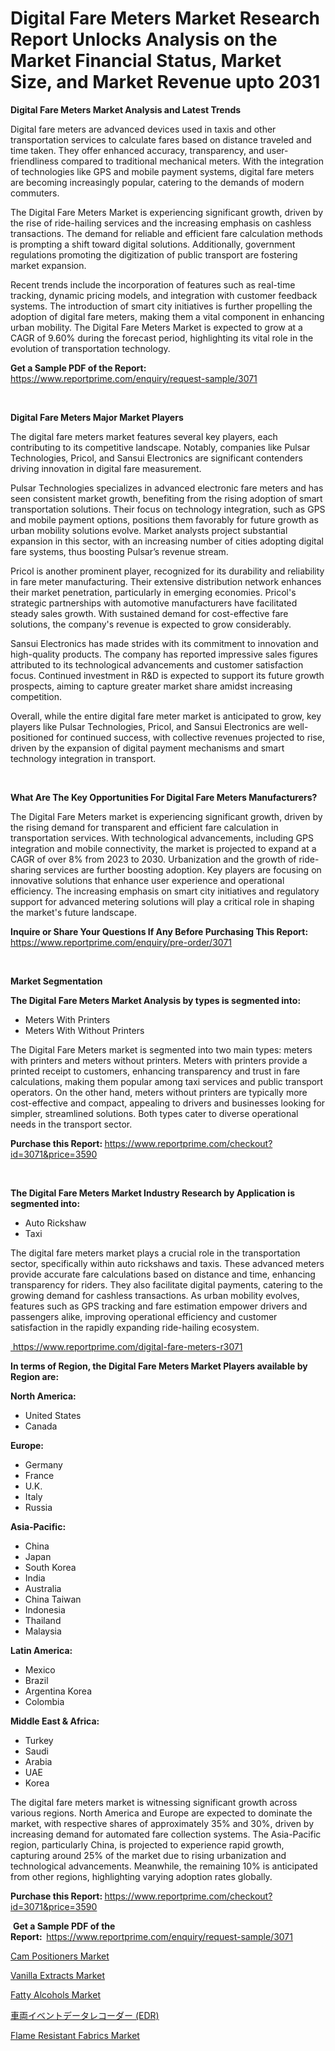 <p><h1>Digital Fare Meters Market Research Report Unlocks Analysis on the Market Financial Status, Market Size, and Market Revenue upto 2031</h1></p><p><strong>Digital Fare Meters Market Analysis and Latest Trends</strong></p>
<p><p>Digital fare meters are advanced devices used in taxis and other transportation services to calculate fares based on distance traveled and time taken. They offer enhanced accuracy, transparency, and user-friendliness compared to traditional mechanical meters. With the integration of technologies like GPS and mobile payment systems, digital fare meters are becoming increasingly popular, catering to the demands of modern commuters.</p><p>The Digital Fare Meters Market is experiencing significant growth, driven by the rise of ride-hailing services and the increasing emphasis on cashless transactions. The demand for reliable and efficient fare calculation methods is prompting a shift toward digital solutions. Additionally, government regulations promoting the digitization of public transport are fostering market expansion.</p><p>Recent trends include the incorporation of features such as real-time tracking, dynamic pricing models, and integration with customer feedback systems. The introduction of smart city initiatives is further propelling the adoption of digital fare meters, making them a vital component in enhancing urban mobility. The Digital Fare Meters Market is expected to grow at a CAGR of 9.60% during the forecast period, highlighting its vital role in the evolution of transportation technology.</p></p>
<p><strong>Get a Sample PDF of the Report:&nbsp;</strong> <a href="https://www.reportprime.com/enquiry/request-sample/3071">https://www.reportprime.com/enquiry/request-sample/3071</a></p>
<p>&nbsp;</p>
<p><strong>Digital Fare Meters Major Market Players</strong></p>
<p><p>The digital fare meters market features several key players, each contributing to its competitive landscape. Notably, companies like Pulsar Technologies, Pricol, and Sansui Electronics are significant contenders driving innovation in digital fare measurement.</p><p>Pulsar Technologies specializes in advanced electronic fare meters and has seen consistent market growth, benefiting from the rising adoption of smart transportation solutions. Their focus on technology integration, such as GPS and mobile payment options, positions them favorably for future growth as urban mobility solutions evolve. Market analysts project substantial expansion in this sector, with an increasing number of cities adopting digital fare systems, thus boosting Pulsar’s revenue stream.</p><p>Pricol is another prominent player, recognized for its durability and reliability in fare meter manufacturing. Their extensive distribution network enhances their market penetration, particularly in emerging economies. Pricol's strategic partnerships with automotive manufacturers have facilitated steady sales growth. With sustained demand for cost-effective fare solutions, the company's revenue is expected to grow considerably.</p><p>Sansui Electronics has made strides with its commitment to innovation and high-quality products. The company has reported impressive sales figures attributed to its technological advancements and customer satisfaction focus. Continued investment in R&D is expected to support its future growth prospects, aiming to capture greater market share amidst increasing competition.</p><p>Overall, while the entire digital fare meter market is anticipated to grow, key players like Pulsar Technologies, Pricol, and Sansui Electronics are well-positioned for continued success, with collective revenues projected to rise, driven by the expansion of digital payment mechanisms and smart technology integration in transport.</p></p>
<p>&nbsp;</p>
<p><strong>What Are The Key Opportunities For Digital Fare Meters Manufacturers?</strong></p>
<p><p>The Digital Fare Meters market is experiencing significant growth, driven by the rising demand for transparent and efficient fare calculation in transportation services. With technological advancements, including GPS integration and mobile connectivity, the market is projected to expand at a CAGR of over 8% from 2023 to 2030. Urbanization and the growth of ride-sharing services are further boosting adoption. Key players are focusing on innovative solutions that enhance user experience and operational efficiency. The increasing emphasis on smart city initiatives and regulatory support for advanced metering solutions will play a critical role in shaping the market's future landscape.</p></p>
<p><strong>Inquire or Share Your Questions If Any Before Purchasing This Report:</strong> <a href="https://www.reportprime.com/enquiry/pre-order/3071">https://www.reportprime.com/enquiry/pre-order/3071</a></p>
<p>&nbsp;</p>
<p><strong>Market Segmentation</strong></p>
<p><strong>The Digital Fare Meters Market Analysis by types is segmented into:</strong></p>
<p><ul><li>Meters With Printers</li><li>Meters With Without Printers</li></ul></p>
<p><p>The Digital Fare Meters market is segmented into two main types: meters with printers and meters without printers. Meters with printers provide a printed receipt to customers, enhancing transparency and trust in fare calculations, making them popular among taxi services and public transport operators. On the other hand, meters without printers are typically more cost-effective and compact, appealing to drivers and businesses looking for simpler, streamlined solutions. Both types cater to diverse operational needs in the transport sector.</p></p>
<p><strong>Purchase this Report:&nbsp;</strong><a href="https://www.reportprime.com/checkout?id=3071&price=3590">https://www.reportprime.com/checkout?id=3071&price=3590</a></p>
<p>&nbsp;</p>
<p><strong>The Digital Fare Meters Market Industry Research by Application is segmented into:</strong></p>
<p><ul><li>Auto Rickshaw</li><li>Taxi</li></ul></p>
<p><p>The digital fare meters market plays a crucial role in the transportation sector, specifically within auto rickshaws and taxis. These advanced meters provide accurate fare calculations based on distance and time, enhancing transparency for riders. They also facilitate digital payments, catering to the growing demand for cashless transactions. As urban mobility evolves, features such as GPS tracking and fare estimation empower drivers and passengers alike, improving operational efficiency and customer satisfaction in the rapidly expanding ride-hailing ecosystem.</p></p>
<p><a href="https://www.reportprime.com/digital-fare-meters-r3071">&nbsp;https://www.reportprime.com/digital-fare-meters-r3071</a></p>
<p><strong>In terms of Region, the Digital Fare Meters Market Players available by Region are:</strong></p>
<p>
    <p> <strong> North America: </strong>
        <ul>
            <li>United States</li>
            <li>Canada</li>
        </ul>
        </p> 
    <p> <strong> Europe: </strong>
        <ul>
            <li>Germany</li>
            <li>France</li>
            <li>U.K.</li>
            <li>Italy</li>
            <li>Russia</li>
        </ul>
        </p> 
    <p> <strong> Asia-Pacific: </strong>
        <ul>
            <li>China</li>
            <li>Japan</li>
            <li>South Korea</li>
            <li>India</li>
            <li>Australia</li>
            <li>China Taiwan</li>
            <li>Indonesia</li>
            <li>Thailand</li>
            <li>Malaysia</li>
        </ul>
        </p> 
    <p> <strong> Latin America: </strong>
        <ul>
            <li>Mexico</li>
            <li>Brazil</li>
            <li>Argentina Korea</li>
            <li>Colombia</li>
        </ul>
        </p> 
    <p> <strong> Middle East & Africa: </strong>
        <ul>
            <li>Turkey</li>
            <li>Saudi</li>
            <li>Arabia</li>
            <li>UAE</li>
            <li>Korea</li>
        </ul>
    </p>
    </p>
<p><p>The digital fare meters market is witnessing significant growth across various regions. North America and Europe are expected to dominate the market, with respective shares of approximately 35% and 30%, driven by increasing demand for automated fare collection systems. The Asia-Pacific region, particularly China, is projected to experience rapid growth, capturing around 25% of the market due to rising urbanization and technological advancements. Meanwhile, the remaining 10% is anticipated from other regions, highlighting varying adoption rates globally.</p></p>
<p><strong>Purchase this Report: </strong><a href="https://www.reportprime.com/checkout?id=3071&price=3590">https://www.reportprime.com/checkout?id=3071&price=3590</a></p>
<p>&nbsp;<strong>Get a Sample PDF of the Report:&nbsp;&nbsp;</strong><a href="https://www.reportprime.com/enquiry/request-sample/3071">https://www.reportprime.com/enquiry/request-sample/3071</a></p>
<p><strong></strong></p>
<p><p><a href="https://www.linkedin.com/pulse/cam-positioners-market-share-analysis-growth-trends-forecasts-9ykne?trackingId=HJXto9WiT6KyutdJUDtRRw%3D%3D">Cam Positioners Market</a></p><p><a href="https://medium.com/@sylviajacksonb5/the-vanilla-extracts-market-decisions-are-mostly-driven-by-resource-optimization-and-b6f79820daef">Vanilla Extracts Market</a></p><p><a href="https://issuu.com/reportprime-2/docs/fatty-alcohols-market-size-2030.ppt_e0958d15b4f461">Fatty Alcohols Market</a></p><p><a href="https://medium.com/@vilasamin/vehicle-event-data-recorders-edr-market-%E3%81%AF-%E3%82%B3%E3%82%B9%E3%83%88%E7%AE%A1%E7%90%86%E3%81%A8%E5%8A%B9%E7%8E%87%E5%90%91%E4%B8%8A%E3%82%92%E5%84%AA%E5%85%88%E3%81%97%E3%81%BE%E3%81%99-%E3%81%95%E3%82%89%E3%81%AB-%E5%A0%B1%E5%91%8A%E6%9B%B8%E3%81%AF%E5%B8%82%E5%A0%B4%E3%81%AE%E9%9C%80%E8%A6%81%E9%9D%A2%E3%81%A8%E4%BE%9B%E7%B5%A6%E9%9D%A2%E3%81%AE%E4%B8%A1%E6%96%B9%E3%82%92%E3%82%AB%E3%83%90%E3%83%BC%E3%81%97%E3%81%A6%E3%81%84%E3%81%BE%E3%81%99-d1938c525e83">車両イベントデータレコーダー (EDR)</a></p><p><a href="https://issuu.com/reportprime-2/docs/flame-resistant-fabrics-market-size_11f6eb7f97e9e5">Flame Resistant Fabrics Market</a></p></p>